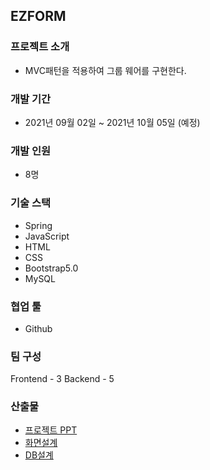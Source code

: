 ## EZFORM

### 프로젝트 소개
* MVC패턴을 적용하여 그룹 웨어를 구현한다.

### 개발 기간
* 2021년 09월 02일 ~ 2021년 10월 05일 (예정)

### 개발 인원
* 8명

### 기술 스택
* Spring
* JavaScript
* HTML
* CSS
* Bootstrap5.0
* MySQL
    
### 협업 툴
* Github
    
### 팀 구성
 Frontend - 3
 Backend - 5

### 산출물
- [프로젝트 PPT]()
- [화면설계]()
- [DB설계]()
